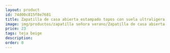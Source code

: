 ```yaml
---
layout: product
id: 74d00c815f8e7681
title: Zapatilla de casa abierta estampado topos con suela ultraligera
image: img/productos/zapatilla señora verano/Zapatilla de casa abierta estampado topos con suela ultraligera=23=teja beige.webp
price: 23
tags: teja beige
description: 
order: 0
---
```

